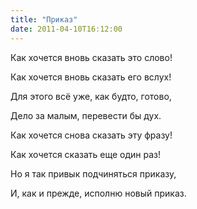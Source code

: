```yaml
---
title: "Приказ"
date: 2011-04-10T16:12:00
---
```


Как хочется вновь сказать это слово!

Как хочется вновь сказать его вслух!

Для этого всё уже, как будто, готово,

Дело за малым, перевести бы дух.





Как хочется снова сказать эту фразу!

Как хочется сказать еще один раз!

Но я так привык подчиняться приказу,

И, как и прежде, исполню новый приказ.
